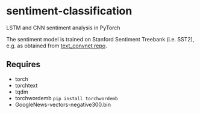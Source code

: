 # sentiment-classification
LSTM and CNN sentiment analysis in PyTorch

The sentiment model is trained on Stanford Sentiment Treebank (i.e. SST2),
e.g. as obtained from [text_convnet repo](https://github.com/taolei87/text_convnet).

## Requires
- torch 
- torchtext 
- tqdm
- torchwordemb  `pip install torchwordemb`
- GoogleNews-vectors-negative300.bin
